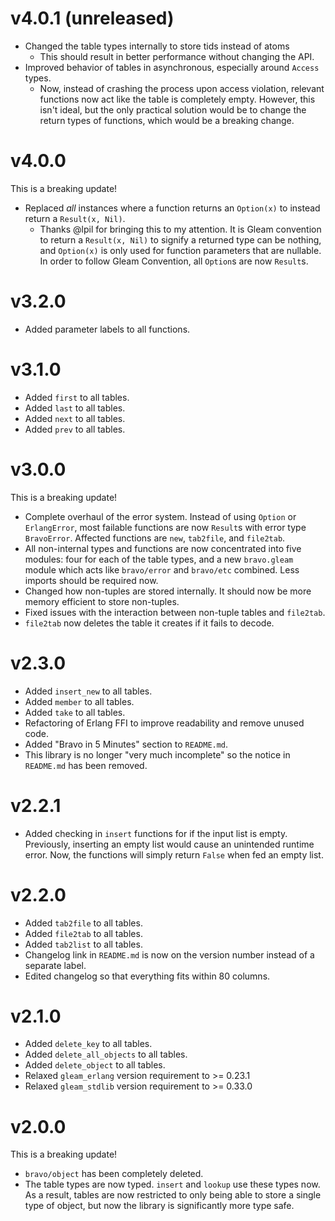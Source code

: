 # v4.0.1 (unreleased)
- Changed the table types internally to store tids instead of atoms
    - This should result in better performance without changing the API.
- Improved behavior of tables in asynchronous, especially around `Access` types.
    - Now, instead of crashing the process upon access violation, relevant
      functions now act like the table is completely empty. However, this isn't
      ideal, but the only practical solution would be to change the return types
      of functions, which would be a breaking change.

# v4.0.0
This is a breaking update!
- Replaced _all_ instances where a function returns an `Option(x)` to instead
  return a `Result(x, Nil)`.
    - Thanks @lpil for bringing this to my attention. It is Gleam convention to
      return a `Result(x, Nil)` to signify a returned type can be nothing, and
      `Option(x)` is only used for function parameters that are nullable. In
      order to follow Gleam Convention, all `Option`s are now `Result`s.

# v3.2.0
- Added parameter labels to all functions.

# v3.1.0
- Added `first` to all tables.
- Added `last` to all tables.
- Added `next` to all tables.
- Added `prev` to all tables.

# v3.0.0
This is a breaking update!
- Complete overhaul of the error system. Instead of using `Option` or
  `ErlangError`, most failable functions are now `Result`s with error type
  `BravoError`. Affected functions are `new`, `tab2file`, and `file2tab`.
- All non-internal types and functions are now concentrated into five modules:
  four for each of the table types, and a new `bravo.gleam` module which acts
  like `bravo/error` and `bravo/etc` combined. Less imports should be required
  now.
- Changed how non-tuples are stored internally. It should now be more memory
  efficient to store non-tuples.
- Fixed issues with the interaction between non-tuple tables and `file2tab`.
- `file2tab` now deletes the table it creates if it fails to decode.

# v2.3.0
- Added `insert_new` to all tables.
- Added `member` to all tables.
- Added `take` to all tables.
- Refactoring of Erlang FFI to improve readability and remove unused code.
- Added "Bravo in 5 Minutes" section to `README.md`.
- This library is no longer "very much incomplete" so the notice in `README.md`
  has been removed.

# v2.2.1
- Added checking in `insert` functions for if the input list is empty.
  Previously, inserting an empty list would cause an unintended runtime error.
  Now, the functions will simply return `False` when fed an empty list.

# v2.2.0
- Added `tab2file` to all tables.
- Added `file2tab` to all tables.
- Added `tab2list` to all tables.
- Changelog link in `README.md` is now on the version number instead of a
  separate label.
- Edited changelog so that everything fits within 80 columns.

# v2.1.0
- Added `delete_key` to all tables.
- Added `delete_all_objects` to all tables.
- Added `delete_object` to all tables.
- Relaxed `gleam_erlang` version requirement to >= 0.23.1
- Relaxed `gleam_stdlib` version requirement to >= 0.33.0

# v2.0.0
This is a breaking update!
- `bravo/object` has been completely deleted.
- The table types are now typed. `insert` and `lookup` use these types now. As a
  result, tables are now restricted to only being able to store a single type of
  object, but now the library is significantly more type safe.
